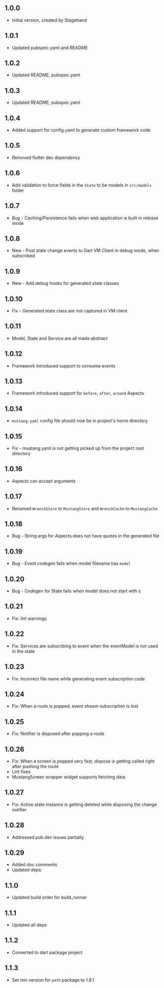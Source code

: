 ## 1.0.0

- Initial version, created by Stagehand

## 1.0.1

- Updated pubspec.yaml and README

## 1.0.2
- Updated README, pubspec.yaml

## 1.0.3
- Updated README, pubspec.yaml

## 1.0.4
- Added support for config.yaml to generate custom framework code

## 1.0.5
- Removed flutter dev dependency

## 1.0.6
- Add validation to force fields in the `State` to be models in `src/models` folder

## 1.0.7
- Bug - Caching/Persistence fails when web application is built in release mode

## 1.0.8
- New - Post state change events to Dart VM Client in debug mode, when subscribed

## 1.0.9
- New - Add debug hooks for generated state classes

## 1.0.10
- Fix - Generated state class are not captured in VM client

## 1.0.11
- Model, State and Service are all made abstract

## 1.0.12
- Framework introduced support to consume events

## 1.0.13
- Framework introduced support for `before`, `after`, `around` Aspects

## 1.0.14
- `mustang.yaml` config file should now be in project's home directory

## 1.0.15
- Fix - mustang.yaml is not getting picked up from the project root directory

## 1.0.16
- Aspects can accept arguments

## 1.0.17
- Renamed `WrenchStore` to `MustangStore` and `WrenchCache` to `MustangCache`

## 1.0.18
- Bug - String args for Aspects does not have quotes in the generated file

## 1.0.19
- Bug - Event codegen fails when model filename has `model`

## 1.0.20
- Bug - Codegen for State fails when model does not start with `$`

## 1.0.21
- Fix: lint warnings

## 1.0.22
- Fix: Services are subscribing to event when the eventModel is not used in the state

## 1.0.23
- Fix: Incorrect file name while generating event subscription code

## 1.0.24
- Fix: When a route is popped, event stream subscription is lost

## 1.0.25
- Fix: Notifier is disposed after popping a route

## 1.0.26
- Fix: When a screen is popped very fast, dispose is getting called right after pushing the route
- Lint fixes
- MustangScreen wrapper widget supports fetching data

## 1.0.27
- Fix: Active state instance is getting deleted while disposing the change notifier

## 1.0.28
- Addressed pub.dev issues partially

## 1.0.29
- Added doc comments
- Updated deps

## 1.1.0
- Updated build order for build_runner

## 1.1.1
- Updated all deps

## 1.1.2
- Converted to dart package project

## 1.1.3
- Set min version for `path` package to 1.8.1
